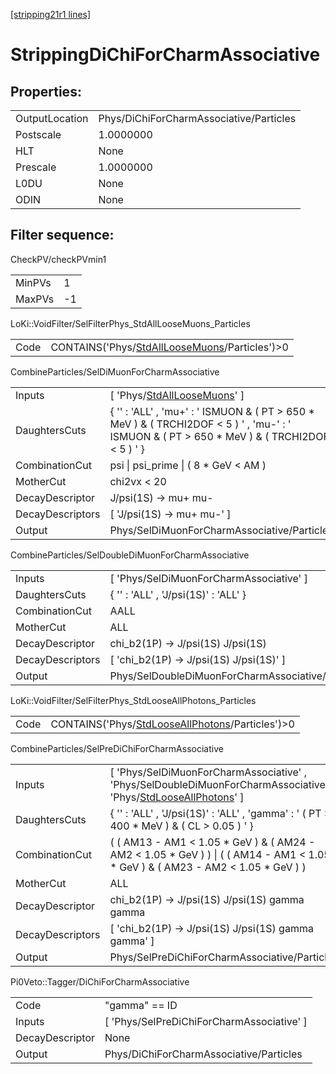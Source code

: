 [[stripping21r1 lines]](./stripping21r1-index)

# StrippingDiChiForCharmAssociative

## Properties:

|                |                                         |
|----------------|-----------------------------------------|
| OutputLocation | Phys/DiChiForCharmAssociative/Particles |
| Postscale      | 1.0000000                               |
| HLT            | None                                    |
| Prescale       | 1.0000000                               |
| L0DU           | None                                    |
| ODIN           | None                                    |

## Filter sequence:

CheckPV/checkPVmin1

|        |     |
|--------|-----|
| MinPVs | 1   |
| MaxPVs | -1  |

LoKi::VoidFilter/SelFilterPhys_StdAllLooseMuons_Particles

|      |                                                                                                    |
|------|----------------------------------------------------------------------------------------------------|
| Code | CONTAINS('Phys/[StdAllLooseMuons](./stripping21r1-commonparticles-stdallloosemuons)/Particles')\>0 |

CombineParticles/SelDiMuonForCharmAssociative

|                  |                                                                                                                                                  |
|------------------|--------------------------------------------------------------------------------------------------------------------------------------------------|
| Inputs           | [ 'Phys/[StdAllLooseMuons](./stripping21r1-commonparticles-stdallloosemuons)' ]                                                                |
| DaughtersCuts    | { '' : 'ALL' , 'mu+' : ' ISMUON & ( PT \> 650 \* MeV ) & ( TRCHI2DOF \< 5 ) ' , 'mu-' : ' ISMUON & ( PT \> 650 \* MeV ) & ( TRCHI2DOF \< 5 ) ' } |
| CombinationCut   | psi \| psi_prime \| ( 8 \* GeV \< AM )                                                                                                           |
| MotherCut        | chi2vx \< 20                                                                                                                                     |
| DecayDescriptor  | J/psi(1S) -\> mu+ mu-                                                                                                                            |
| DecayDescriptors | [ 'J/psi(1S) -\> mu+ mu-' ]                                                                                                                    |
| Output           | Phys/SelDiMuonForCharmAssociative/Particles                                                                                                      |

CombineParticles/SelDoubleDiMuonForCharmAssociative

|                  |                                                   |
|------------------|---------------------------------------------------|
| Inputs           | [ 'Phys/SelDiMuonForCharmAssociative' ]         |
| DaughtersCuts    | { '' : 'ALL' , 'J/psi(1S)' : 'ALL' }              |
| CombinationCut   | AALL                                              |
| MotherCut        | ALL                                               |
| DecayDescriptor  | chi_b2(1P) -\> J/psi(1S) J/psi(1S)                |
| DecayDescriptors | [ 'chi_b2(1P) -\> J/psi(1S) J/psi(1S)' ]        |
| Output           | Phys/SelDoubleDiMuonForCharmAssociative/Particles |

LoKi::VoidFilter/SelFilterPhys_StdLooseAllPhotons_Particles

|      |                                                                                                        |
|------|--------------------------------------------------------------------------------------------------------|
| Code | CONTAINS('Phys/[StdLooseAllPhotons](./stripping21r1-commonparticles-stdlooseallphotons)/Particles')\>0 |

CombineParticles/SelPreDiChiForCharmAssociative

|                  |                                                                                                                                                                         |
|------------------|-------------------------------------------------------------------------------------------------------------------------------------------------------------------------|
| Inputs           | [ 'Phys/SelDiMuonForCharmAssociative' , 'Phys/SelDoubleDiMuonForCharmAssociative' , 'Phys/[StdLooseAllPhotons](./stripping21r1-commonparticles-stdlooseallphotons)' ] |
| DaughtersCuts    | { '' : 'ALL' , 'J/psi(1S)' : 'ALL' , 'gamma' : ' ( PT \> 400 \* MeV ) & ( CL \> 0.05 ) ' }                                                                              |
| CombinationCut   | ( ( AM13 - AM1 \< 1.05 \* GeV ) & ( AM24 - AM2 \< 1.05 \* GeV ) ) \| ( ( AM14 - AM1 \< 1.05 \* GeV ) & ( AM23 - AM2 \< 1.05 \* GeV ) )                                  |
| MotherCut        | ALL                                                                                                                                                                     |
| DecayDescriptor  | chi_b2(1P) -\> J/psi(1S) J/psi(1S) gamma gamma                                                                                                                          |
| DecayDescriptors | [ 'chi_b2(1P) -\> J/psi(1S) J/psi(1S) gamma gamma' ]                                                                                                                  |
| Output           | Phys/SelPreDiChiForCharmAssociative/Particles                                                                                                                           |

Pi0Veto::Tagger/DiChiForCharmAssociative

|                 |                                             |
|-----------------|---------------------------------------------|
| Code            | "gamma" == ID                               |
| Inputs          | [ 'Phys/SelPreDiChiForCharmAssociative' ] |
| DecayDescriptor | None                                        |
| Output          | Phys/DiChiForCharmAssociative/Particles     |
